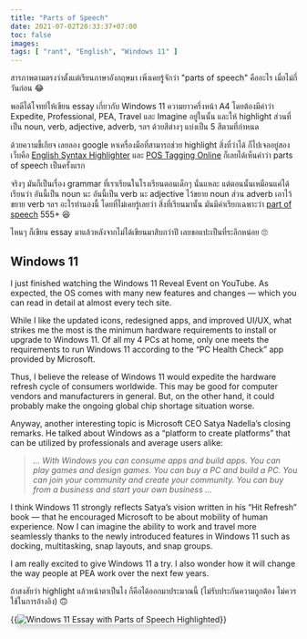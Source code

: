 ```yaml
---
title: "Parts of Speech"
date: 2021-07-02T20:33:37+07:00
toc: false
images:
tags: [ "rant", "English", "Windows 11" ]
---
```


สารภาพตามตรงว่าตั้งแต่เรียนภาษาอังกฤษมา เพิ่งเคยรู้จักว่า "parts of speech" คืออะไร เมื่อไม่กี่วันก่อน 😂

พอดีได้โจทย์ให้เขียน essay เกี่ยวกับ Windows 11 ความยาวครึ่งหน้า A4 โดยต้องมีคำว่า Expedite, Professional, PEA, Travel และ Imagine อยู่ในนั้น และให้ highlight ส่วนที่เป็น noun, verb, adjective, adverb, ฯลฯ ด้วยสีต่างๆ แบ่งเป็น 5 สีตามที่กำหนด

ด้วยความขี้เกียจ เลยลอง google หาเครื่องมือที่สามารถช่วย highlight สิ่งที่ว่าได้ ก็ไปเจออยู่สองเว็บคือ [English Syntax Highlighter](https://english.edward.io/) และ [POS Tagging Online](https://parts-of-speech.info/) ก็เลยได้เห็นคำว่า parts of speech เป็นครั้งแรก

จริงๆ มันก็เป็นเรื่อง grammar ที่เราเรียนในโรงเรียนตอนเด็กๆ นั่นแหละ แต่ตอนนั้นเหมือนแค่ได้เรียนว่า อันนี้เป็น noun นะ อันนี้เป็น verb นะ adjective ไว้ขยาย noun ส่วน adverb เอาไว้ขยาย verb ฯลฯ อะไรทำนองนี้ โดยที่ไม่เคยรู้เลยว่า สิ่งที่เรียนมานั้น มันมีคำเรียกเฉพาะว่า [part of speech](https://en.wikipedia.org/wiki/Part_of_speech) 555+ 😆

ไหนๆ ก็เขียน essay มาแล้วหลังจากไม่ได้เขียนมาสิบกว่าปี เลยขอแปะเป็นที่ระลึกหน่อย 🙄

## Windows 11

I just finished watching the Windows 11 Reveal Event on YouTube. As expected, the OS comes with many new features and changes — which you can read in detail at almost every tech site.

While I like the updated icons, redesigned apps, and improved UI/UX, what strikes me the most is the minimum hardware requirements to install or upgrade to Windows 11. Of all my 4 PCs at home, only one meets the requirements to run Windows 11 according to the “PC Health Check” app provided by Microsoft.

Thus, I believe the release of Windows 11 would expedite the hardware refresh cycle of consumers worldwide. This may be good for computer vendors and manufacturers in general. But, on the other hand, it could probably make the ongoing global chip shortage situation worse.

Anyway, another interesting topic is Microsoft CEO Satya Nadella’s closing remarks. He talked about Windows as a “platform to create platforms” that can be utilized by professionals and average users alike:

> *… With Windows you can consume apps and build apps. You can play games and design games. You can buy a PC and build a PC. You can join your community and create your community. You can buy from a business and start your own business …*

I think Windows 11 strongly reflects Satya’s vision written in his “Hit Refresh” book — that he encouraged Microsoft to be about mobility of human experience. Now I can imagine the ability to work and travel more seamlessly thanks to the newly introduced features in Windows 11 such as docking, multitasking, snap layouts, and snap groups.

I am really excited to give Windows 11 a try. I also wonder how it will change the way people at PEA work over the next few years.

ถ้าสงสัยว่า highlight แล้วหน้าตาเป็นไง ก็คือได้ออกมาประมาณนี้ (ไม่รับประกันความถูกต้อง ไม่ควรใช้ในการอ้างอิง) 🙃

{{<image src="/img/parts-of-speech/highlighted.png" alt="Windows 11 Essay with Parts of Speech Highlighted" position="center" style="box-shadow: 0 5px 10px 0 rgba(0,0,0,0.2); margin-bottom: 2em;">}}
